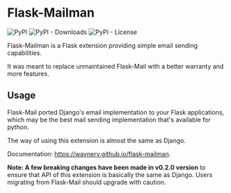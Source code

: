 # Flask-Mailman

![PyPI](https://img.shields.io/pypi/v/flask-mailman?color=blue)
![PyPI - Downloads](https://img.shields.io/pypi/dm/flask-mailman?color=brightgreen)
![PyPI - License](https://img.shields.io/pypi/l/flask-mailman)

Flask-Mailman is a Flask extension providing simple email sending capabilities.

It was meant to replace unmaintained Flask-Mail with a better warranty and more features.

## Usage

Flask-Mail ported Django's email implementation to your Flask applications, which may be the best mail sending implementation that's available for python.

The way of using this extension is almost the same as Django.

Documentation: https://waynerv.github.io/flask-mailman.

**Note: A few breaking changes have been made in v0.2.0 version** to ensure that API of this extension is basically the same as Django. 
Users migrating from Flask-Mail should upgrade with caution.